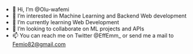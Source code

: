 - 👋 Hi, I’m @Olu-wafemi
- 👀 I’m interested in Machine Learning and Backend Web development
- 🌱 I’m currently learning Web Development
- 💞️ I’m looking to collaborate on ML projects and APIs
- 📫 You can reach me on Twitter @EffEmm_ or send me a mail to Femio82@gmail.com

<!---
Olu-wafemi/Olu-wafemi is a ✨ special ✨ repository because its `README.md` (this file) appears on your GitHub profile.
You can click the Preview link to take a look at your changes.
--->
